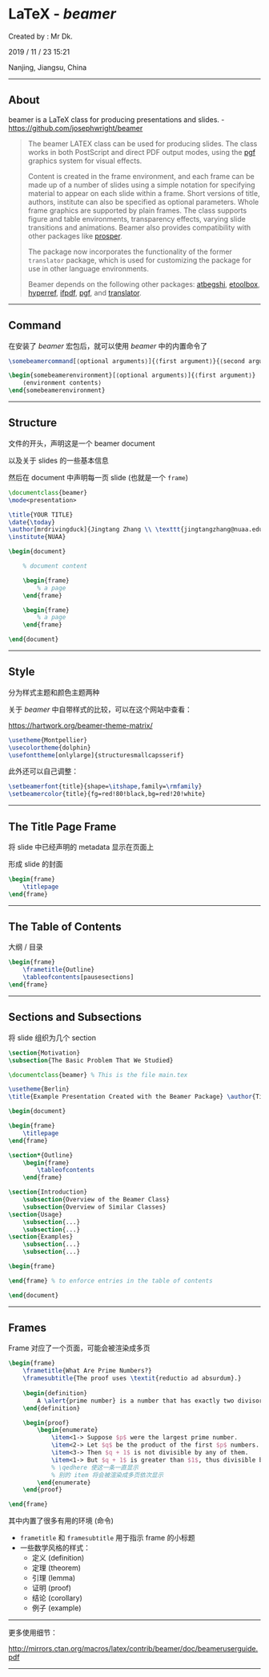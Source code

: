 # LaTeX - _beamer_

Created by : Mr Dk.

2019 / 11 / 23 15:21

Nanjing, Jiangsu, China

---

## About

beamer is a LaTeX class for producing presentations and slides. - https://github.com/josephwright/beamer

> The beamer LATEX class can be used for producing slides. The class works in both PostScript and direct PDF output modes, using the [pgf](https://ctan.org/pkg/pgf) graphics system for visual effects.
>
> Content is created in the frame environment, and each frame can be made up of a number of slides using a simple notation for specifying material to appear on each slide within a frame. Short versions of title, authors, institute can also be specified as optional parameters. Whole frame graphics are supported by plain frames. The class supports figure and table environments, transparency effects, varying slide transitions and animations. Beamer also provides compatibility with other packages like [prosper](https://ctan.org/pkg/prosper).
>
> The package now incorporates the functionality of the former `translator` package, which is used for customizing the package for use in other language environments.
>
> Beamer depends on the following other packages: [atbegshi](https://ctan.org/pkg/atbegshi), [etoolbox](https://ctan.org/pkg/etoolbox), [hyperref](https://ctan.org/pkg/hyperref), [ifpdf](https://ctan.org/pkg/ifpdf), [pgf](https://ctan.org/pkg/pgf), and [translator](https://ctan.org/pkg/translator).

---

## Command

在安装了 _beamer_ 宏包后，就可以使用 _beamer_ 中的内置命令了

```tex
\somebeamercommand[⟨optional arguments⟩]{⟨first argument⟩}{⟨second argument⟩}
```

```tex
\begin{somebeamerenvironment}[⟨optional arguments⟩]{⟨first argument⟩}
    ⟨environment contents⟩
\end{somebeamerenvironment}
```

---

## Structure

文件的开头，声明这是一个 beamer document

以及关于 slides 的一些基本信息

然后在 document 中声明每一页 slide (也就是一个 `frame`)

```tex
\documentclass{beamer}
\mode<presentation> 

\title{YOUR TITLE}
\date{\today}
\author[mrdrivingduck]{Jingtang Zhang \\ \texttt{jingtangzhang@nuaa.edu.cn}}
\institute{NUAA}

\begin{document}

    % document content

    \begin{frame}
        % a page
    \end{frame}

    \begin{frame}
        % a page
    \end{frame}

\end{document}
```

---

## Style

分为样式主题和颜色主题两种

关于 _beamer_ 中自带样式的比较，可以在这个网站中查看：

https://hartwork.org/beamer-theme-matrix/

```tex
\usetheme{Montpellier}
\usecolortheme{dolphin}
\usefonttheme[onlylarge]{structuresmallcapsserif}
```

此外还可以自己调整：

```tex
\setbeamerfont{title}{shape=\itshape,family=\rmfamily}
\setbeamercolor{title}{fg=red!80!black,bg=red!20!white}
```

---

## The Title Page Frame

将 slide 中已经声明的 metadata 显示在页面上

形成 slide 的封面

```tex
\begin{frame}
    \titlepage
\end{frame}
```

---

## The Table of Contents

大纲 / 目录

```tex
\begin{frame}
    \frametitle{Outline}
    \tableofcontents[pausesections]
\end{frame}
```

---

## Sections and Subsections

将 slide 组织为几个 section

```tex
\section{Motivation}
\subsection{The Basic Problem That We Studied}
```

```tex
\documentclass{beamer} % This is the file main.tex

\usetheme{Berlin}
\title{Example Presentation Created with the Beamer Package} \author{Till Tantau} \date{\today}

\begin{document}

\begin{frame}
    \titlepage
\end{frame}

\section*{Outline}
    \begin{frame}
        \tableofcontents
    \end{frame}

\section{Introduction}
    \subsection{Overview of the Beamer Class}
    \subsection{Overview of Similar Classes}
\section{Usage}
    \subsection{...}
    \subsection{...}
\section{Examples}
    \subsection{...}
    \subsection{...}

\begin{frame}

\end{frame} % to enforce entries in the table of contents

\end{document} 
```

---

## Frames

Frame 对应了一个页面，可能会被渲染成多页

```tex
\begin{frame}
    \frametitle{What Are Prime Numbers?}
    \framesubtitle{The proof uses \textit{reductio ad absurdum}.}
    
    \begin{definition}
        A \alert{prime number} is a number that has exactly two divisors.
    \end{definition}

    \begin{proof}
        \begin{enumerate}
            \item<1-> Suppose $p$ were the largest prime number.
            \item<2-> Let $q$ be the product of the first $p$ numbers.
            \item<3-> Then $q + 1$ is not divisible by any of them.
            \item<1-> But $q + 1$ is greater than $1$, thus divisible by some prime number not in the first $p$ numbers.\qedhere
            % \qedhere 使这一条一直显示
            % 别的 item 将会被渲染成多页依次显示
        \end{enumerate}
    \end{proof}

\end{frame}
```

其中内置了很多有用的环境 (命令)

* `frametitle` 和 `framesubtitle` 用于指示 frame 的小标题
* 一些数学风格的样式：
    * 定义 (definition)
    * 定理 (theorem)
    * 引理 (lemma)
    * 证明 (proof)
    * 结论 (corollary)
    * 例子 (example)

---

更多使用细节：

http://mirrors.ctan.org/macros/latex/contrib/beamer/doc/beameruserguide.pdf

---

